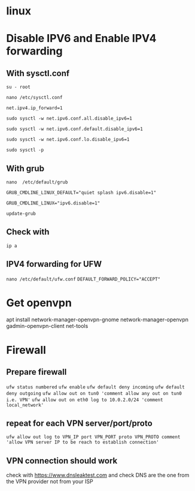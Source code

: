# linux

# Disable IPV6 and Enable IPV4 forwarding
## With sysctl.conf
`su - root`

`nano /etc/sysctl.conf`

`net.ipv4.ip_forward=1`

`sudo sysctl -w net.ipv6.conf.all.disable_ipv6=1`

`sudo sysctl -w net.ipv6.conf.default.disable_ipv6=1`

`sudo sysctl -w net.ipv6.conf.lo.disable_ipv6=1`

`sudo sysctl -p`

## With grub
`nano  /etc/default/grub`

`GRUB_CMDLINE_LINUX_DEFAULT="quiet splash ipv6.disable=1"`

`GRUB_CMDLINE_LINUX="ipv6.disable=1"`

`update-grub`

## Check with
```ip a```

## IPV4 forwarding for UFW
`nano /etc/default/ufw.conf`
`DEFAULT_FORWARD_POLICY="ACCEPT"`

# Get openvpn
apt install network-manager-openvpn-gnome network-manager-openvpn gadmin-openvpn-client net-tools

# Firewall
## Prepare firewall
`ufw status numbered`
`ufw enable`
`ufw default deny incoming`
`ufw default deny outgoing`
`ufw allow out on tun0 'comment allow any out on tun0 i.e. VPN'`
`ufw allow out on eth0 log to 10.0.2.0/24 'comment local_network'`
## repeat for each VPN server/port/proto
`ufw allow out log to VPN_IP port VPN_PORT proto VPN_PROTO comment 'allow VPN server IP to be reach to establish connection'`
## VPN connection should work
check with https://www.dnsleaktest.com and check DNS are the one from the VPN provider not from your ISP


